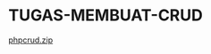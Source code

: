 # TUGAS-MEMBUAT-CRUD

[phpcrud.zip](https://github.com/Ernaputriati/TUGAS-MEMBUAT-CRUD/files/8363553/phpcrud.zip)



